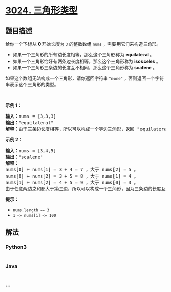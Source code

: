 # [3024. 三角形类型](https://leetcode.cn/problems/type-of-triangle)



## 题目描述

<!-- 这里写题目描述 -->

<p>给你一个下标从 <strong>0</strong>&nbsp;开始长度为 <code>3</code>&nbsp;的整数数组&nbsp;<code>nums</code>&nbsp;，需要用它们来构造三角形。</p>

<ul>
	<li>如果一个三角形的所有边长度相等，那么这个三角形称为&nbsp;<strong>equilateral</strong>&nbsp;。</li>
	<li>如果一个三角形恰好有两条边长度相等，那么这个三角形称为&nbsp;<strong>isosceles</strong>&nbsp;。</li>
	<li>如果一个三角形三条边的长度互不相同，那么这个三角形称为&nbsp;<strong>scalene</strong>&nbsp;。</li>
</ul>

<p>如果这个数组无法构成一个三角形，请你返回字符串&nbsp;<code>"none"</code>&nbsp;，否则返回一个字符串表示这个三角形的类型。</p>

<p>&nbsp;</p>

<p><strong class="example">示例 1：</strong></p>

<pre>
<b>输入：</b>nums = [3,3,3]
<b>输出：</b>"equilateral"
<b>解释：</b>由于三条边长度相等，所以可以构成一个等边三角形，返回 "equilateral" 。
</pre>

<p><strong class="example">示例 2：</strong></p>

<pre>
<b>输入：</b>nums = [3,4,5]
<b>输出：</b>"scalene"
<b>解释：</b>
nums[0] + nums[1] = 3 + 4 = 7 ，大于 nums[2] = 5 <span style="text-wrap: wrap;">。</span>
nums[0] + nums[2] = 3 + 5 = 8 ，大于 nums[1] = 4 。
nums[1] + nums[2] = 4 + 5 = 9 ，大于 nums[0] = 3 。
由于任意两边之和都大于第三边，所以可以构成一个三角形，因为三条边的长度互不相等，所以返回 "scalene"。
</pre>

<p><strong>提示：</strong></p>

<ul>
	<li><code>nums.length == 3</code></li>
	<li><code>1 &lt;= nums[i] &lt;= 100</code></li>
</ul>


## 解法

<!-- 这里可写通用的实现逻辑 -->

<!-- tabs:start -->

### **Python3**

<!-- 这里可写当前语言的特殊实现逻辑 -->

```python

```

### **Java**

<!-- 这里可写当前语言的特殊实现逻辑 -->

```java

```

### **...**

```

```

<!-- tabs:end -->
